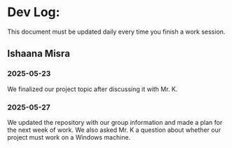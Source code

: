 # Dev Log:

This document must be updated daily every time you finish a work session.

## Ishaana Misra

### 2025-05-23
We finalized our project topic after discussing it with Mr. K.

### 2025-05-27
We updated the repository with our group information and made a plan for the next week of work. We also asked Mr. K a question about whether our project must work on a Windows machine.
